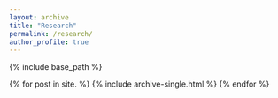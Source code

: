 ```yaml
---
layout: archive
title: "Research"
permalink: /research/
author_profile: true
---
```


{% include base_path %}

{% for post in site. %}
  {% include archive-single.html %}
{% endfor %}
